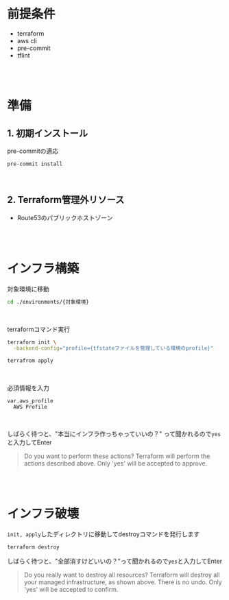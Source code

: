 # 前提条件
* terraform
* aws cli
* pre-commit
* tflint

<br>
<br>

# 準備
## 1. 初期インストール
pre-commitの適応
```
pre-commit install
```

<br>

## 2. Terraform管理外リソース
* Route53のパブリックホストゾーン

<br>
<br>

# インフラ構築
対象環境に移動
```bash
cd ./environments/{対象環境}
```

<br>

terraformコマンド実行
```bash
terraform init \
  -backend-config="profile={tfstateファイルを管理している環境のprofile}"

terrafrom apply
```

<br>

必須情報を入力
```
var.aws_profile
  AWS Profile
```

<br>

しばらく待つと、"本当にインフラ作っちゃっていいの？" って聞かれるので`yes`と入力してEnter
> Do you want to perform these actions?
  Terraform will perform the actions described above.
  Only 'yes' will be accepted to approve.

<br>
<br>

# インフラ破壊
 `init, apply`したディレクトリに移動してdestroyコマンドを発行します

 ```bash
 terraform destroy
 ```

しばらく待つと、"全部消すけどいいの？"って聞かれるので`yes`と入力してEnter
> Do you really want to destroy all resources?
  Terraform will destroy all your managed infrastructure, as shown above.
  There is no undo. Only 'yes' will be accepted to confirm.